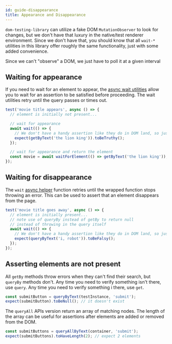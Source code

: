 ```yaml
---
id: guide-disappearance
title: Appearance and Disappearance
---
```


`dom-testing-library` can utilize a fake DOM `MutationObserver` to look for changes, but we don't
have that luxury in the native/test renderer environment. Since we don't have that, you should know
that all `wait-*` utilities in this library offer roughly the same functionality, just with some
added convenience.

Since we can't "observe" a DOM, we just have to poll it at a given interval

## Waiting for appearance

If you need to wait for an element to appear, the [async wait utilities](api-async.md) allow you to
wait for an assertion to be satisfied before proceeding. The wait utilities retry until the query
passes or times out.

```javascript
test('movie title appears', async () => {
  // element is initially not present...

  // wait for appearance
  await wait(() => {
    // We don't have a handy assertion like they do in DOM land, so just check that it exists
    expect(getByText('the lion king')).toBeTruthy();
  });

  // wait for appearance and return the element
  const movie = await waitForElement(() => getByText('the lion king'));
});
```

## Waiting for disappearance

The `wait` [async helper](api-async.md) function retries until the wrapped function stops throwing
an error. This can be used to assert that an element disappears from the page.

```javascript
test('movie title goes away', async () => {
  // element is initially present...
  // note use of queryBy instead of getBy to return null
  // instead of throwing in the query itself
  await wait(() => {
    // We don't have a handy assertion like they do in DOM land, so just check that it doesn't exist
    expect(queryByText('i, robot')).toBeFalsy();
  });
});
```

## Asserting elements are not present

All `getBy` methods throw errors when they can't find their search, but `queryBy` methods don't. Any
time you need to verify something isn't there, use `query`. Any time you need to verify something i
there, use `get`.

```javascript
const submitButton = queryByText(testInstance, 'submit');
expect(submitButton).toBeNull(); // it doesn't exist
```

The `queryAll` APIs version return an array of matching nodes. The length of the array can be useful
for assertions after elements are added or removed from the DOM.

```javascript
const submitButtons = queryAllByText(container, 'submit');
expect(submitButtons).toHaveLength(2); // expect 2 elements
```
